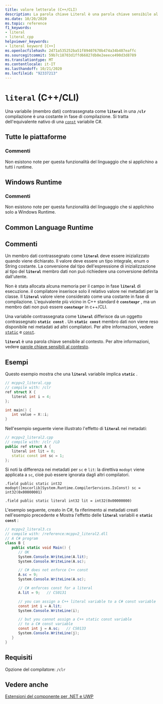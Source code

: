 ```yaml
---
title: valore letterale (C++/CLI)
description: La parola chiave Literal è una parola chiave sensibile al contesto di Microsoft C++/CLI per una costante in fase di compilazione.
ms.date: 10/20/2020
ms.topic: reference
f1_keywords:
- literal
- literal_cpp
helpviewer_keywords:
- literal keyword [C++]
ms.openlocfilehash: 2d71a535252ba51f89407670b474a34b407eaffc
ms.sourcegitcommit: 59b7c18703d1ffd66827db0e2eeece490d3d8789
ms.translationtype: MT
ms.contentlocale: it-IT
ms.lasthandoff: 10/21/2020
ms.locfileid: "92337213"
---
```

# <a name="literal-ccli"></a>`literal` (C++/CLI)

Una variabile (membro dati) contrassegnata come **`literal`** in una **`/clr`** compilazione è una costante in fase di compilazione. Si tratta dell'equivalente nativo di una [`const`](/dotnet/csharp/language-reference/keywords/const) variabile C#.

## <a name="all-platforms"></a>Tutte le piattaforme

### <a name="remarks"></a>Commenti

Non esistono note per questa funzionalità del linguaggio che si applichino a tutti i runtime.

## <a name="windows-runtime"></a>Windows Runtime

### <a name="remarks"></a>Commenti

Non esistono note per questa funzionalità del linguaggio che si applichino solo a Windows Runtime.

## <a name="common-language-runtime"></a>Common Language Runtime

## <a name="remarks"></a>Commenti

Un membro dati contrassegnato come **`literal`** deve essere inizializzato quando viene dichiarato. Il valore deve essere un tipo integrale, enum o String costante. La conversione dal tipo dell'espressione di inizializzazione al tipo del **`literal`** membro dati non può richiedere una conversione definita dall'utente.

Non è stata allocata alcuna memoria per il campo in fase **`literal`** di esecuzione. il compilatore inserisce solo il relativo valore nei metadati per la classe. Il **`literal`** valore viene considerato come una costante in fase di compilazione. L'equivalente più vicino in C++ standard è **`constexpr`** , ma un membro dati non può essere **`constexpr`** in c++/CLI.

Una variabile contrassegnata come **`literal`** differisce da un oggetto contrassegnato **`static const`** . Un **`static const`** membro dati non viene reso disponibile nei metadati ad altri compilatori. Per altre informazioni, vedere [`static`](../cpp/storage-classes-cpp.md) e [`const`](../cpp/const-cpp.md).

**`literal`** è una parola chiave sensibile al contesto. Per altre informazioni, vedere [parole chiave sensibili al contesto](context-sensitive-keywords-cpp-component-extensions.md).

## <a name="examples"></a>Esempi

Questo esempio mostra che una **`literal`** variabile implica **`static`** .

```cpp
// mcppv2_literal.cpp
// compile with: /clr
ref struct X {
   literal int i = 4;
};

int main() {
   int value = X::i;
}
```

Nell'esempio seguente viene illustrato l'effetto di **`literal`** nei metadati:

```cpp
// mcppv2_literal2.cpp
// compile with: /clr /LD
public ref struct A {
   literal int lit = 0;
   static const int sc = 1;
};
```

Si noti la differenza nei metadati per `sc` e `lit`: la direttiva `modopt` viene applicata a `sc`, cioè può essere ignorata dagli altri compilatori.

```MSIL
.field public static int32 modopt([mscorlib]System.Runtime.CompilerServices.IsConst) sc = int32(0x00000001)
```

```MSIL
.field public static literal int32 lit = int32(0x00000000)
```

L'esempio seguente, creato in C#, fa riferimento ai metadati creati nell'esempio precedente e Mostra l'effetto delle **`literal`** variabili e **`static const`** :

```csharp
// mcppv2_literal3.cs
// compile with: /reference:mcppv2_literal2.dll
// A C# program
class B {
   public static void Main() {
      // OK
      System.Console.WriteLine(A.lit);
      System.Console.WriteLine(A.sc);

      // C# does not enforce C++ const
      A.sc = 9;
      System.Console.WriteLine(A.sc);

      // C# enforces const for a literal
      A.lit = 9;   // CS0131

      // you can assign a C++ literal variable to a C# const variable
      const int i = A.lit;
      System.Console.WriteLine(i);

      // but you cannot assign a C++ static const variable
      // to a C# const variable
      const int j = A.sc;   // CS0133
      System.Console.WriteLine(j);
   }
}
```

## <a name="requirements"></a>Requisiti

Opzione del compilatore: `/clr`

## <a name="see-also"></a>Vedere anche

[Estensioni del componente per .NET e UWP](component-extensions-for-runtime-platforms.md)
